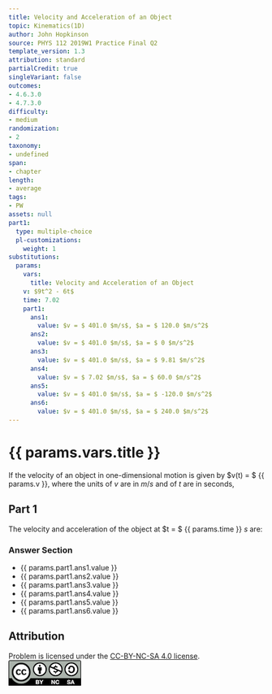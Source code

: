 ```yaml
---
title: Velocity and Acceleration of an Object
topic: Kinematics(1D)
author: John Hopkinson
source: PHYS 112 2019W1 Practice Final Q2
template_version: 1.3
attribution: standard
partialCredit: true
singleVariant: false
outcomes:
- 4.6.3.0
- 4.7.3.0
difficulty:
- medium
randomization:
- 2
taxonomy:
- undefined
span:
- chapter
length:
- average
tags:
- PW
assets: null
part1:
  type: multiple-choice
  pl-customizations:
    weight: 1
substitutions:
  params:
    vars:
      title: Velocity and Acceleration of an Object
    v: $9t^2 - 6t$
    time: 7.02
    part1:
      ans1:
        value: $v = $ 401.0 $m/s$, $a = $ 120.0 $m/s^2$
      ans2:
        value: $v = $ 401.0 $m/s$, $a = $ 0 $m/s^2$
      ans3:
        value: $v = $ 401.0 $m/s$, $a = $ 9.81 $m/s^2$
      ans4:
        value: $v = $ 7.02 $m/s$, $a = $ 60.0 $m/s^2$
      ans5:
        value: $v = $ 401.0 $m/s$, $a = $ -120.0 $m/s^2$
      ans6:
        value: $v = $ 401.0 $m/s$, $a = $ 240.0 $m/s^2$
---
```

# {{ params.vars.title }}
If the velocity of an object in one-dimensional motion is given by $v(t) = $ {{ params.v }}, where the units of $v$ are in $m/s$ and of $t$ are in seconds,

## Part 1

The velocity and acceleration of the object at $t = $ {{ params.time }} $s$ are:

### Answer Section

- {{ params.part1.ans1.value }}
- {{ params.part1.ans2.value }}
- {{ params.part1.ans3.value }}
- {{ params.part1.ans4.value }}
- {{ params.part1.ans5.value }}
- {{ params.part1.ans6.value }}

## Attribution

Problem is licensed under the [CC-BY-NC-SA 4.0 license](https://creativecommons.org/licenses/by-nc-sa/4.0/).<br> ![The Creative Commons 4.0 license requiring attribution-BY, non-commercial-NC, and share-alike-SA license.](https://raw.githubusercontent.com/firasm/bits/master/by-nc-sa.png)